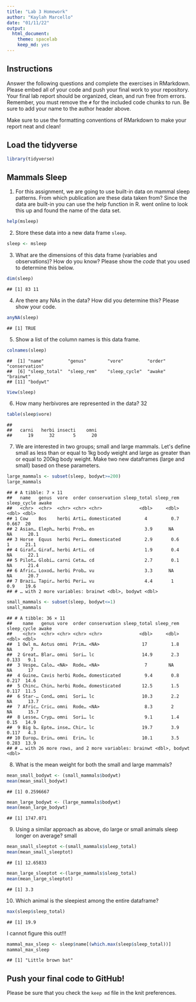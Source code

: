 ```yaml
---
title: "Lab 3 Homework"
author: "Kaylah Marcello"
date: "01/11/22"
output:
  html_document: 
    theme: spacelab
    keep_md: yes
---
```


## Instructions
Answer the following questions and complete the exercises in RMarkdown. Please embed all of your code and push your final work to your repository. Your final lab report should be organized, clean, and run free from errors. Remember, you must remove the `#` for the included code chunks to run. Be sure to add your name to the author header above.  

Make sure to use the formatting conventions of RMarkdown to make your report neat and clean!  

## Load the tidyverse

```r
library(tidyverse)
```

## Mammals Sleep
1. For this assignment, we are going to use built-in data on mammal sleep patterns. From which publication are these data taken from? Since the data are built-in you can use the help function in R.
went online to look this up and found the name of the data set.

```r
help(msleep)
```

2. Store these data into a new data frame `sleep`.

```r
sleep <- msleep
```

3. What are the dimensions of this data frame (variables and observations)? How do you know? Please show the *code* that you used to determine this below.  

```r
dim(sleep)
```

```
## [1] 83 11
```

4. Are there any NAs in the data? How did you determine this? Please show your code.  

```r
anyNA(sleep)
```

```
## [1] TRUE
```

5. Show a list of the column names is this data frame.

```r
colnames(sleep)
```

```
##  [1] "name"         "genus"        "vore"         "order"        "conservation"
##  [6] "sleep_total"  "sleep_rem"    "sleep_cycle"  "awake"        "brainwt"     
## [11] "bodywt"
```

```r
View(sleep)
```

6. How many herbivores are represented in the data? 32

```r
table(sleep$vore)
```

```
## 
##   carni   herbi insecti    omni 
##      19      32       5      20
```

7. We are interested in two groups; small and large mammals. Let's define small as less than or equal to 1kg body weight and large as greater than or equal to 200kg body weight. Make two new dataframes (large and small) based on these parameters.

```r
large_mammals <- subset(sleep, bodywt>=200)
large_mammals
```

```
## # A tibble: 7 × 11
##   name   genus  vore  order conservation sleep_total sleep_rem sleep_cycle awake
##   <chr>  <chr>  <chr> <chr> <chr>              <dbl>     <dbl>       <dbl> <dbl>
## 1 Cow    Bos    herbi Arti… domesticated         4         0.7       0.667  20  
## 2 Asian… Eleph… herbi Prob… en                   3.9      NA        NA      20.1
## 3 Horse  Equus  herbi Peri… domesticated         2.9       0.6       1      21.1
## 4 Giraf… Giraf… herbi Arti… cd                   1.9       0.4      NA      22.1
## 5 Pilot… Globi… carni Ceta… cd                   2.7       0.1      NA      21.4
## 6 Afric… Loxod… herbi Prob… vu                   3.3      NA        NA      20.7
## 7 Brazi… Tapir… herbi Peri… vu                   4.4       1         0.9    19.6
## # … with 2 more variables: brainwt <dbl>, bodywt <dbl>
```

```r
small_mammals <- subset(sleep, bodywt<=1)
small_mammals
```

```
## # A tibble: 36 × 11
##    name   genus vore  order conservation sleep_total sleep_rem sleep_cycle awake
##    <chr>  <chr> <chr> <chr> <chr>              <dbl>     <dbl>       <dbl> <dbl>
##  1 Owl m… Aotus omni  Prim… <NA>                17         1.8      NA       7  
##  2 Great… Blar… omni  Sori… lc                  14.9       2.3       0.133   9.1
##  3 Vespe… Calo… <NA>  Rode… <NA>                 7        NA        NA      17  
##  4 Guine… Cavis herbi Rode… domesticated         9.4       0.8       0.217  14.6
##  5 Chinc… Chin… herbi Rode… domesticated        12.5       1.5       0.117  11.5
##  6 Star-… Cond… omni  Sori… lc                  10.3       2.2      NA      13.7
##  7 Afric… Cric… omni  Rode… <NA>                 8.3       2        NA      15.7
##  8 Lesse… Cryp… omni  Sori… lc                   9.1       1.4       0.15   14.9
##  9 Big b… Epte… inse… Chir… lc                  19.7       3.9       0.117   4.3
## 10 Europ… Erin… omni  Erin… lc                  10.1       3.5       0.283  13.9
## # … with 26 more rows, and 2 more variables: brainwt <dbl>, bodywt <dbl>
```

8. What is the mean weight for both the small and large mammals?

```r
mean_small_bodywt <- (small_mammals$bodywt)
mean(mean_small_bodywt)
```

```
## [1] 0.2596667
```


```r
mean_large_bodywt <- (large_mammals$bodywt)
mean(mean_large_bodywt)
```

```
## [1] 1747.071
```

9. Using a similar approach as above, do large or small animals sleep longer on average? small 

```r
mean_small_sleeptot <-(small_mammals$sleep_total)
mean(mean_small_sleeptot)
```

```
## [1] 12.65833
```


```r
mean_large_sleeptot <-(large_mammals$sleep_total)
mean(mean_large_sleeptot)
```

```
## [1] 3.3
```

10. Which animal is the sleepiest among the entire dataframe?

```r
max(sleep$sleep_total)
```

```
## [1] 19.9
```
I cannot figure this out!!!

```r
mammal_max_sleep <- sleep$name[(which.max(sleep$sleep_total))]
mammal_max_sleep
```

```
## [1] "Little brown bat"
```

## Push your final code to GitHub!
Please be sure that you check the `keep md` file in the knit preferences.   
